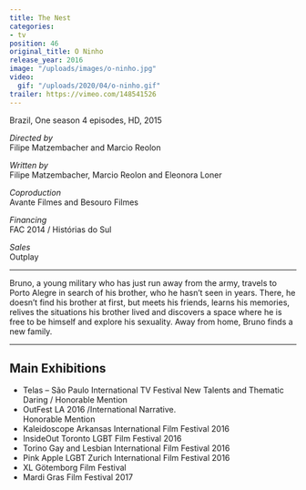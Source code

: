```yaml
---
title: The Nest
categories:
- tv
position: 46
original_title: O Ninho
release_year: 2016
image: "/uploads/images/o-ninho.jpg"
video:
  gif: "/uploads/2020/04/o-ninho.gif"
trailer: https://vimeo.com/148541526
---
```


Brazil, One season 4 episodes, HD, 2015

_Directed by_  
Filipe Matzembacher and Marcio Reolon

_Written by_  
Filipe Matzembacher, Marcio Reolon and Eleonora Loner

_Coproduction_  
Avante Filmes and Besouro Filmes

_Financing_  
FAC 2014 / Histórias do Sul

_Sales_  
Outplay

---

Bruno, a young military who has just run away from the army, travels to Porto Alegre in search of his brother, who he hasn’t seen in years. There, he doesn’t find his brother at first, but meets his friends, learns his memories, relives the situations his brother lived and discovers a space where he is free to be himself and explore his sexuality. Away from home, Bruno finds a new family.

---

## Main Exhibitions

- Telas – São Paulo International TV Festival New Talents and Thematic Daring / Honorable Mention
- OutFest LA 2016 /International Narrative.  
  Honorable Mention
- Kaleidoscope Arkansas International Film Festival 2016
- InsideOut Toronto LGBT Film Festival 2016
- Torino Gay and Lesbian International Film Festival 2016
- Pink Apple LGBT Zurich International Film Festival 2016
- XL Götemborg Film Festival
- Mardi Gras Film Festival 2017
